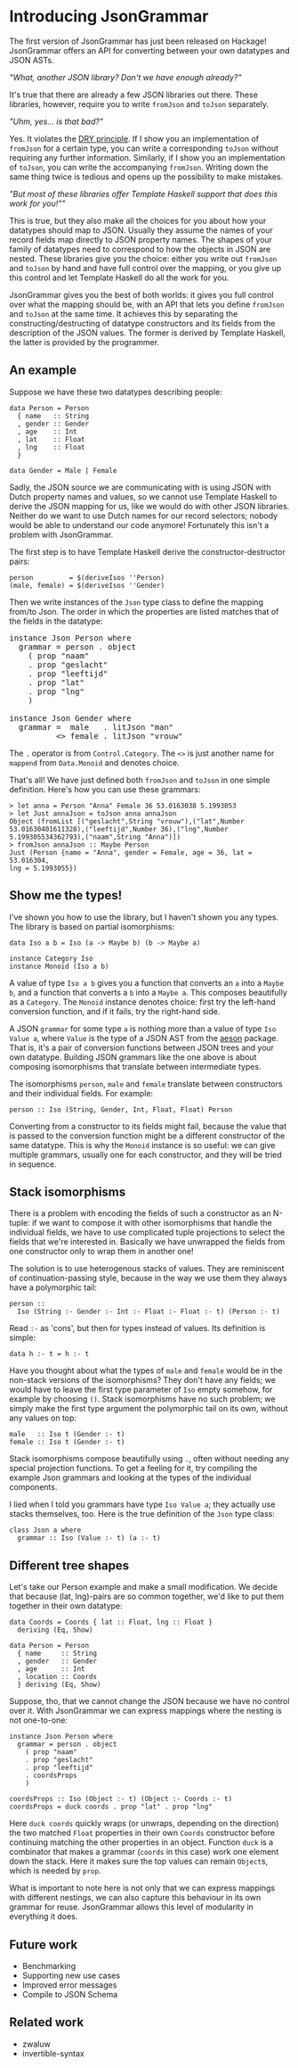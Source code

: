 # Introducing JsonGrammar

The first version of JsonGrammar has just been released on Hackage!
JsonGrammar offers an API for converting between your own datatypes and JSON
ASTs.

*"What, another JSON library? Don't we have enough already?"*

It's true that there are already a few JSON libraries out there. These
libraries, however, require you to write `fromJson` and `toJson` separately.

*"Uhm, yes... is that bad?"*

Yes. It violates the [DRY
principle](http://en.wikipedia.org/wiki/Don%27t_repeat_yourself). If I show
you an implementation of `fromJson` for a certain type, you can write a
corresponding `toJson` without requiring any further information. Similarly,
if I show you an implementation of `toJson`, you can write the accompanying
`fromJson`. Writing down the same thing twice is tedious and opens up the
possibility to make mistakes.

*"But most of these libraries offer Template Haskell support that does this
work for you!""*

This is true, but they also make all the choices for you about how your
datatypes should map to JSON. Usually they assume the names of your record
fields map directly to JSON property names. The shapes of your family of
datatypes need to correspond to how the objects in JSON are nested. These
libraries give you the choice: either you write out `fromJson` and `toJson` by
hand and have full control over the mapping, or you give up this control and
let Template Haskell do all the work for you.

JsonGrammar gives you the best of both worlds: it gives you full control over
what the mapping should be, with an API that lets you define `fromJson` and
`toJson` at the same time. It achieves this by separating the
constructing/destructing of datatype constructors and its fields from the
description of the JSON values. The former is derived by Template Haskell, the
latter is provided by the programmer.

## An example

Suppose we have these two datatypes describing people:

```
data Person = Person
  { name   :: String
  , gender :: Gender
  , age    :: Int
  , lat    :: Float
  , lng    :: Float
  }

data Gender = Male | Female
```

Sadly, the JSON source we are communicating with is using JSON with Dutch
property names and values, so we cannot use Template Haskell to derive the
JSON mapping for us, like we would do with other JSON libraries. Neither do we
want to use Dutch names for our record selectors; nobody would be able to
understand our code anymore! Fortunately this isn't a problem with
JsonGrammar.

The first step is to have Template Haskell derive the constructor-destructor
pairs:

```
person         = $(deriveIsos ''Person)
(male, female) = $(deriveIsos ''Gender)
```

Then we write instances of the `Json` type class to define the mapping from/to
Json. The order in which the properties are listed matches that of the fields
in the datatype:

<pre>
instance Json Person where
  grammar = person . object
    ( prop "naam"
    . prop "geslacht"
    . prop "leeftijd"
    . prop "lat"
    . prop "lng"
    )

instance Json Gender where
  grammar =  male   . litJson "man"
          <> female . litJson "vrouw"
</pre>

The `.` operator is from `Control.Category`. The `<>` is just another name for
`mappend` from `Data.Monoid` and denotes choice.

That's all! We have just defined both `fromJson` and `toJson` in one simple
definition. Here's how you can use these grammars:

```
> let anna = Person "Anna" Female 36 53.0163038 5.1993053
> let Just annaJson = toJson anna annaJson
Object (fromList [("geslacht",String "vrouw"),("lat",Number
53.01630401611328),("leeftijd",Number 36),("lng",Number
5.199305534362793),("naam",String "Anna")])
> fromJson annaJson :: Maybe Person
Just (Person {name = "Anna", gender = Female, age = 36, lat = 53.016304,
lng = 5.1993055})
````````````````````````````````````````````````````````````````````````

## Show me the types!

I've shown you how to use the library, but I haven't shown you any types. The library is based on partial isomorphisms:

```
data Iso a b = Iso (a -> Maybe b) (b -> Maybe a)

instance Category Iso
instance Monoid (Iso a b)
```

A value of type `Iso a b` gives you a function that converts an `a` into a
`Maybe b`, and a function that converts a `b` into a `Maybe a`. This composes
beautifully as a `Category`. The `Monoid` instance denotes choice: first try
the left-hand conversion function, and if it fails, try the right-hand side.

A JSON `grammar` for some type `a` is nothing more than a value of type `Iso
Value a`, where `Value` is the type of a JSON AST from the
[aeson](http://hackage.haskell.org/package/aeson) package. That is, it's a
pair of conversion functions between JSON trees and your own datatype.
Building JSON grammars like the one above is about composing isomorphisms that
translate between intermediate types.

The isomorphisms `person`, `male` and `female` translate between constructors and their individual fields. For example:

```
person :: Iso (String, Gender, Int, Float, Float) Person
```

Converting from a constructor to its fields might fail, because the value that
is passed to the conversion function might be a different constructor of the
same datatype. This is why the `Monoid` instance is so useful: we can give
multiple grammars, usually one for each constructor, and they will be tried in
sequence.

## Stack isomorphisms

There is a problem with encoding the fields of such a constructor as an
N-tuple: if we want to compose it with other isomorphisms that handle the
individual fields, we have to use complicated tuple projections to select the
fields that we're interested in. Basically we have unwrapped the fields from
one constructor only to wrap them in another one!

The solution is to use heterogenous stacks of values. They are reminiscent of
continuation-passing style, because in the way we use them they always have a
polymorphic tail:

```
person ::
  Iso (String :- Gender :- Int :- Float :- Float :- t) (Person :- t)
```

Read `:-` as 'cons', but then for types instead of values. Its definition is simple:

```
data h :- t = h :- t
```

Have you thought about what the types of `male` and `female` would be in the
non-stack versions of the isomorphisms? They don't have any fields; we would
have to leave the first type parameter of `Iso` empty somehow, for example by
choosing `()`. Stack isomorphisms have no such problem; we simply make the
first type argument the polymorphic tail on its own, without any values on
top:

```
male   :: Iso t (Gender :- t)
female :: Iso t (Gender :- t)
```

Stack isomorphisms compose beautifully using `.`, often without needing any
special projection functions. To get a feeling for it, try compiling the
example Json grammars and looking at the types of the individual components.

I lied when I told you grammars have type `Iso Value a`; they actually use
stacks themselves, too. Here is the true definition of the `Json` type class:

```
class Json a where
  grammar :: Iso (Value :- t) (a :- t)
```

## Different tree shapes

Let's take our Person example and make a small modification. We decide that
because (lat, lng)-pairs are so common together, we'd like to put them
together in their own datatype:

```
data Coords = Coords { lat :: Float, lng :: Float }
  deriving (Eq, Show)

data Person = Person
  { name     :: String
  , gender   :: Gender
  , age      :: Int
  , location :: Coords
  } deriving (Eq, Show)
```

Suppose, tho, that we cannot change the JSON because we have no control over
it. With JsonGrammar we can express mappings where the nesting is not
one-to-one:

```
instance Json Person where
  grammar = person . object
    ( prop "naam"
    . prop "geslacht"
    . prop "leeftijd"
    . coordsProps
    )

coordsProps :: Iso (Object :- t) (Object :- Coords :- t)
coordsProps = duck coords . prop "lat" . prop "lng"
```

Here `duck coords` quickly wraps (or unwraps, depending on the direction) the
two matched `Float` properties in their own `Coords` constructor before
continuing matching the other properties in an object. Function `duck` is a
combinator that makes a grammar (`coords` in this case) work one element down
the stack. Here it makes sure the top values can remain `Object`s, which is
needed by `prop`.

What is important to note here is not only that we can express mappings with
different nestings, we can also capture this behaviour in its own grammar for
reuse. JsonGrammar allows this level of modularity in everything it does.

## Future work

* Benchmarking
* Supporting new use cases
* Improved error messages
* Compile to JSON Schema

## Related work

* zwaluw
* invertible-syntax
